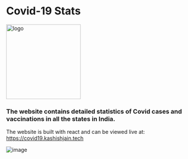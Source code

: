 # Covid-19 Stats

<img src="https://covid19.kashishjain.tech/logo.png" height="200px" alt="logo" />

### The website contains detailed statistics of Covid cases and vaccinations in all the states in India.
  The website is built with react and can be viewed live at: https://covid19.kashishjain.tech

![image](https://user-images.githubusercontent.com/30944790/135567718-e95f86d9-4238-4820-a958-275e98ec022c.png)
